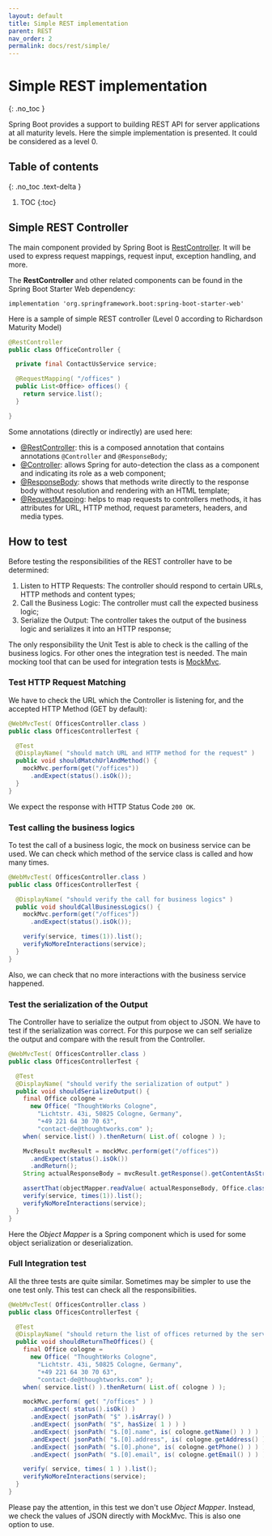 ```yaml
---
layout: default
title: Simple REST implementation
parent: REST
nav_order: 2
permalink: docs/rest/simple/
---
```


# Simple REST implementation
{: .no_toc }

Spring Boot provides a support to building REST API for server applications at all maturity levels. Here the simple implementation is presented. It could be considered as a level 0.

## Table of contents
{: .no_toc .text-delta }

1. TOC
{:toc}

## Simple REST Controller

The main component provided by Spring Boot is [RestController](https://docs.spring.io/spring/docs/current/spring-framework-reference/web.html#mvc-controller). It will be used to express request mappings, request input, exception handling, and more.

The __RestController__ and other related components can be found in the Spring Boot Starter Web dependency:
```
implementation 'org.springframework.boot:spring-boot-starter-web'
```

Here is a sample of simple REST controller (Level 0 according to Richardson Maturity Model)

```Java
@RestController
public class OfficeController {

  private final ContactUsService service;

  @RequestMapping( "/offices" )
  public List<Office> offices() {
    return service.list();
  }

}
```

Some annotations (directly or indirectly) are used here:
* [@RestController](https://docs.spring.io/spring/docs/current/javadoc-api/org/springframework/web/bind/annotation/RestController.html): this is a composed annotation that contains annotations ```@Controller``` and ```@ResponseBody```;
* [@Controller](https://docs.spring.io/spring/docs/current/javadoc-api/org/springframework/stereotype/Controller.html): allows Spring for auto-detection the class as a component and indicating its role as a web component;
* [@ResponseBody](https://docs.spring.io/spring/docs/current/javadoc-api/org/springframework/web/bind/annotation/ResponseBody.html): shows that methods write directly to the response body without resolution and rendering with an HTML template;
* [@RequestMapping](https://docs.spring.io/spring/docs/current/javadoc-api/org/springframework/web/bind/annotation/RequestMapping.html): helps to map requests to controllers methods, it has attributes for URL, HTTP method, request parameters, headers, and media types.


## How to test

Before testing the responsibilities of the REST controller have to be determined:
1. Listen to HTTP Requests: The controller should respond to certain URLs, HTTP methods and content types;
1. Call the Business Logic: The controller must call the expected business logic;
1. Serialize the Output: The controller takes the output of the business logic and serializes it into an HTTP response;

The only responsibility the Unit Test is able to check is the calling of the business logics. For other ones the integration test is needed. The main mocking tool that can be used for integration tests is [MockMvc](https://docs.spring.io/spring-framework/docs/current/spring-framework-reference/testing.html#spring-mvc-test-framework).


### Test HTTP Request Matching

We have to check the URL which the Controller is listening for, and the accepted HTTP Method (GET by default):

```Java
@WebMvcTest( OfficesController.class )
public class OfficesControllerTest {

  @Test
  @DisplayName( "should match URL and HTTP method for the request" )
  public void shouldMatchUrlAndMethod() {
    mockMvc.perform(get("/offices"))
      .andExpect(status().isOk());
  }
}
```
We expect the response with HTTP Status Code ```200 OK```.


### Test calling the business logics

To test the call of a business logic, the mock on business service can be used. We can check which method of the service class is called and how many times.

```Java
@WebMvcTest( OfficesController.class )
public class OfficesControllerTest {

  @DisplayName( "should verify the call for business logics" )
  public void shouldCallBusinessLogics() {
    mockMvc.perform(get("/offices"))
      .andExpect(status().isOk());

    verify(service, times(1)).list();
    verifyNoMoreInteractions(service);
  }
}
```
Also, we can check that no more interactions with the business service happened.


### Test the serialization of the Output

The Controller have to serialize the output from object to JSON. We have to test if the serialization was correct. For this purpose we can self serialize the output and compare with the result from the Controller.

```Java
@WebMvcTest( OfficesController.class )
public class OfficesControllerTest {

  @Test
  @DisplayName( "should verify the serialization of output" )
  public void shouldSerializeOutput() {
    final Office cologne =
      new Office( "ThoughtWorks Cologne",
        "Lichtstr. 43i, 50825 Cologne, Germany",
        "+49 221 64 30 70 63",
        "contact-de@thoughtworks.com" );
    when( service.list() ).thenReturn( List.of( cologne ) );

    MvcResult mvcResult = mockMvc.perform(get("/offices"))
      .andExpect(status().isOk())
      .andReturn();
    String actualResponseBody = mvcResult.getResponse().getContentAsString();

    assertThat(objectMapper.readValue( actualResponseBody, Office.class )).isEqualTo(office);
    verify(service, times(1)).list();
    verifyNoMoreInteractions(service);
  }
}
```

Here the _Object Mapper_ is a Spring component which is used for some object serialization or deserialization.


### Full Integration test

All the three tests are quite similar. Sometimes may be simpler to use the one test only. This test can check all the responsibilities.

```Java
@WebMvcTest( OfficesController.class )
public class OfficesControllerTest {

  @Test
  @DisplayName( "should return the list of offices returned by the service" )
  public void shouldReturnTheOffices() {
    final Office cologne =
      new Office( "ThoughtWorks Cologne",
        "Lichtstr. 43i, 50825 Cologne, Germany",
        "+49 221 64 30 70 63",
        "contact-de@thoughtworks.com" );
    when( service.list() ).thenReturn( List.of( cologne ) );

    mockMvc.perform( get( "/offices" ) )
      .andExpect( status().isOk() )
      .andExpect( jsonPath( "$" ).isArray() )
      .andExpect( jsonPath( "$", hasSize( 1 ) ) )
      .andExpect( jsonPath( "$.[0].name", is( cologne.getName() ) ) )
      .andExpect( jsonPath( "$.[0].address", is( cologne.getAddress() ) ) )
      .andExpect( jsonPath( "$.[0].phone", is( cologne.getPhone() ) ) )
      .andExpect( jsonPath( "$.[0].email", is( cologne.getEmail() ) ) );

    verify( service, times( 1 ) ).list();
    verifyNoMoreInteractions(service);
  }
}
```

Please pay the attention, in this test we don't use _Object Mapper_. Instead, we check the values of JSON directly with MockMvc. This is also one option to use.
